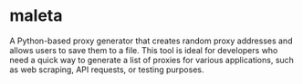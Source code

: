 # maleta
A Python-based proxy generator that creates random proxy addresses and allows users to save them to a file. This tool is ideal for developers who need a quick way to generate a list of proxies for various applications, such as web scraping, API requests, or testing purposes.
